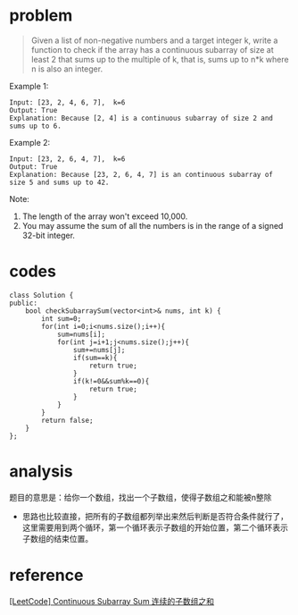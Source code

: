 # problem
>Given a list of non-negative numbers and a target integer k, write a function to check if the array has a continuous subarray of size at least 2 that sums up to the multiple of k, that is, sums up to n*k where n is also an integer.

Example 1:
```
Input: [23, 2, 4, 6, 7],  k=6
Output: True
Explanation: Because [2, 4] is a continuous subarray of size 2 and sums up to 6.
```
Example 2:
```
Input: [23, 2, 6, 4, 7],  k=6
Output: True
Explanation: Because [23, 2, 6, 4, 7] is an continuous subarray of size 5 and sums up to 42.
```
Note:
1. The length of the array won't exceed 10,000.
2. You may assume the sum of all the numbers is in the range of a signed 32-bit integer.

# codes
```
class Solution {
public:
    bool checkSubarraySum(vector<int>& nums, int k) {
        int sum=0;
        for(int i=0;i<nums.size();i++){
            sum=nums[i];
            for(int j=i+1;j<nums.size();j++){
                sum+=nums[j];
                if(sum==k){
                    return true;
                }
                if(k!=0&&sum%k==0){
                    return true;
                }
            }
        }
        return false;
    }
};
```

# analysis
题目的意思是：给你一个数组，找出一个子数组，使得子数组之和能被n整除
- 思路也比较直接，把所有的子数组都列举出来然后判断是否符合条件就行了，这里需要用到两个循环，第一个循环表示子数组的开始位置，第二个循环表示子数组的结束位置。
# reference
[[LeetCode] Continuous Subarray Sum 连续的子数组之和][1]

[1]: https://www.cnblogs.com/grandyang/p/6504158.html